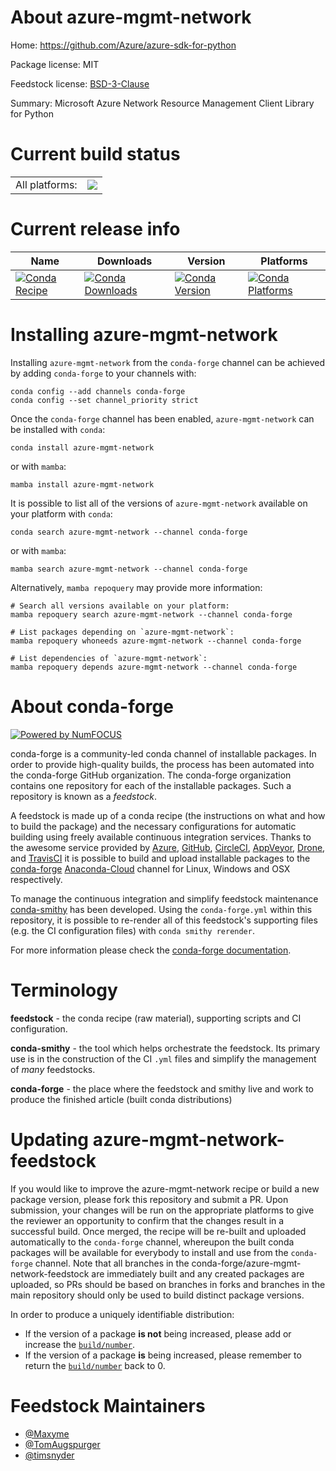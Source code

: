 About azure-mgmt-network
========================

Home: https://github.com/Azure/azure-sdk-for-python

Package license: MIT

Feedstock license: [BSD-3-Clause](https://github.com/conda-forge/azure-mgmt-network-feedstock/blob/main/LICENSE.txt)

Summary: Microsoft Azure Network Resource Management Client Library for Python

Current build status
====================


<table><tr><td>All platforms:</td>
    <td>
      <a href="https://dev.azure.com/conda-forge/feedstock-builds/_build/latest?definitionId=2766&branchName=main">
        <img src="https://dev.azure.com/conda-forge/feedstock-builds/_apis/build/status/azure-mgmt-network-feedstock?branchName=main">
      </a>
    </td>
  </tr>
</table>

Current release info
====================

| Name | Downloads | Version | Platforms |
| --- | --- | --- | --- |
| [![Conda Recipe](https://img.shields.io/badge/recipe-azure--mgmt--network-green.svg)](https://anaconda.org/conda-forge/azure-mgmt-network) | [![Conda Downloads](https://img.shields.io/conda/dn/conda-forge/azure-mgmt-network.svg)](https://anaconda.org/conda-forge/azure-mgmt-network) | [![Conda Version](https://img.shields.io/conda/vn/conda-forge/azure-mgmt-network.svg)](https://anaconda.org/conda-forge/azure-mgmt-network) | [![Conda Platforms](https://img.shields.io/conda/pn/conda-forge/azure-mgmt-network.svg)](https://anaconda.org/conda-forge/azure-mgmt-network) |

Installing azure-mgmt-network
=============================

Installing `azure-mgmt-network` from the `conda-forge` channel can be achieved by adding `conda-forge` to your channels with:

```
conda config --add channels conda-forge
conda config --set channel_priority strict
```

Once the `conda-forge` channel has been enabled, `azure-mgmt-network` can be installed with `conda`:

```
conda install azure-mgmt-network
```

or with `mamba`:

```
mamba install azure-mgmt-network
```

It is possible to list all of the versions of `azure-mgmt-network` available on your platform with `conda`:

```
conda search azure-mgmt-network --channel conda-forge
```

or with `mamba`:

```
mamba search azure-mgmt-network --channel conda-forge
```

Alternatively, `mamba repoquery` may provide more information:

```
# Search all versions available on your platform:
mamba repoquery search azure-mgmt-network --channel conda-forge

# List packages depending on `azure-mgmt-network`:
mamba repoquery whoneeds azure-mgmt-network --channel conda-forge

# List dependencies of `azure-mgmt-network`:
mamba repoquery depends azure-mgmt-network --channel conda-forge
```


About conda-forge
=================

[![Powered by
NumFOCUS](https://img.shields.io/badge/powered%20by-NumFOCUS-orange.svg?style=flat&colorA=E1523D&colorB=007D8A)](https://numfocus.org)

conda-forge is a community-led conda channel of installable packages.
In order to provide high-quality builds, the process has been automated into the
conda-forge GitHub organization. The conda-forge organization contains one repository
for each of the installable packages. Such a repository is known as a *feedstock*.

A feedstock is made up of a conda recipe (the instructions on what and how to build
the package) and the necessary configurations for automatic building using freely
available continuous integration services. Thanks to the awesome service provided by
[Azure](https://azure.microsoft.com/en-us/services/devops/), [GitHub](https://github.com/),
[CircleCI](https://circleci.com/), [AppVeyor](https://www.appveyor.com/),
[Drone](https://cloud.drone.io/welcome), and [TravisCI](https://travis-ci.com/)
it is possible to build and upload installable packages to the
[conda-forge](https://anaconda.org/conda-forge) [Anaconda-Cloud](https://anaconda.org/)
channel for Linux, Windows and OSX respectively.

To manage the continuous integration and simplify feedstock maintenance
[conda-smithy](https://github.com/conda-forge/conda-smithy) has been developed.
Using the ``conda-forge.yml`` within this repository, it is possible to re-render all of
this feedstock's supporting files (e.g. the CI configuration files) with ``conda smithy rerender``.

For more information please check the [conda-forge documentation](https://conda-forge.org/docs/).

Terminology
===========

**feedstock** - the conda recipe (raw material), supporting scripts and CI configuration.

**conda-smithy** - the tool which helps orchestrate the feedstock.
                   Its primary use is in the construction of the CI ``.yml`` files
                   and simplify the management of *many* feedstocks.

**conda-forge** - the place where the feedstock and smithy live and work to
                  produce the finished article (built conda distributions)


Updating azure-mgmt-network-feedstock
=====================================

If you would like to improve the azure-mgmt-network recipe or build a new
package version, please fork this repository and submit a PR. Upon submission,
your changes will be run on the appropriate platforms to give the reviewer an
opportunity to confirm that the changes result in a successful build. Once
merged, the recipe will be re-built and uploaded automatically to the
`conda-forge` channel, whereupon the built conda packages will be available for
everybody to install and use from the `conda-forge` channel.
Note that all branches in the conda-forge/azure-mgmt-network-feedstock are
immediately built and any created packages are uploaded, so PRs should be based
on branches in forks and branches in the main repository should only be used to
build distinct package versions.

In order to produce a uniquely identifiable distribution:
 * If the version of a package **is not** being increased, please add or increase
   the [``build/number``](https://docs.conda.io/projects/conda-build/en/latest/resources/define-metadata.html#build-number-and-string).
 * If the version of a package **is** being increased, please remember to return
   the [``build/number``](https://docs.conda.io/projects/conda-build/en/latest/resources/define-metadata.html#build-number-and-string)
   back to 0.

Feedstock Maintainers
=====================

* [@Maxyme](https://github.com/Maxyme/)
* [@TomAugspurger](https://github.com/TomAugspurger/)
* [@timsnyder](https://github.com/timsnyder/)

